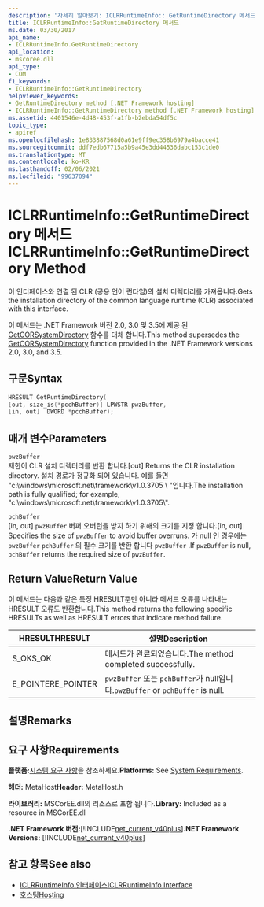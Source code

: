 ```yaml
---
description: '자세히 알아보기: ICLRRuntimeInfo:: GetRuntimeDirectory 메서드'
title: ICLRRuntimeInfo::GetRuntimeDirectory 메서드
ms.date: 03/30/2017
api_name:
- ICLRRuntimeInfo.GetRuntimeDirectory
api_location:
- mscoree.dll
api_type:
- COM
f1_keywords:
- ICLRRuntimeInfo::GetRuntimeDirectory
helpviewer_keywords:
- GetRuntimeDirectory method [.NET Framework hosting]
- ICLRRuntimeInfo::GetRuntimeDirectory method [.NET Framework hosting]
ms.assetid: 4401546e-4d48-453f-a1fb-b2ebda54df5c
topic_type:
- apiref
ms.openlocfilehash: 1e833887568d0a61e9ff9ec358b6979a4bacce41
ms.sourcegitcommit: ddf7edb67715a5b9a45e3dd44536dabc153c1de0
ms.translationtype: MT
ms.contentlocale: ko-KR
ms.lasthandoff: 02/06/2021
ms.locfileid: "99637094"
---
```

# <a name="iclrruntimeinfogetruntimedirectory-method"></a><span data-ttu-id="b26ae-103">ICLRRuntimeInfo::GetRuntimeDirectory 메서드</span><span class="sxs-lookup"><span data-stu-id="b26ae-103">ICLRRuntimeInfo::GetRuntimeDirectory Method</span></span>

<span data-ttu-id="b26ae-104">이 인터페이스와 연결 된 CLR (공용 언어 런타임)의 설치 디렉터리를 가져옵니다.</span><span class="sxs-lookup"><span data-stu-id="b26ae-104">Gets the installation directory of the common language runtime (CLR) associated with this interface.</span></span>  
  
 <span data-ttu-id="b26ae-105">이 메서드는 .NET Framework 버전 2.0, 3.0 및 3.5에 제공 된 [GetCORSystemDirectory](getcorsystemdirectory-function.md) 함수를 대체 합니다.</span><span class="sxs-lookup"><span data-stu-id="b26ae-105">This method supersedes the [GetCORSystemDirectory](getcorsystemdirectory-function.md) function provided in the .NET Framework versions 2.0, 3.0, and 3.5.</span></span>  
  
## <a name="syntax"></a><span data-ttu-id="b26ae-106">구문</span><span class="sxs-lookup"><span data-stu-id="b26ae-106">Syntax</span></span>  
  
```cpp  
HRESULT GetRuntimeDirectory(  
[out, size_is(*pcchBuffer)] LPWSTR pwzBuffer,  
[in, out]  DWORD *pcchBuffer);  
```  
  
## <a name="parameters"></a><span data-ttu-id="b26ae-107">매개 변수</span><span class="sxs-lookup"><span data-stu-id="b26ae-107">Parameters</span></span>  

 `pwzBuffer`  
 <span data-ttu-id="b26ae-108">제한이 CLR 설치 디렉터리를 반환 합니다.</span><span class="sxs-lookup"><span data-stu-id="b26ae-108">[out] Returns the CLR installation directory.</span></span> <span data-ttu-id="b26ae-109">설치 경로가 정규화 되어 있습니다. 예를 들면 "c:\windows\microsoft.net\framework\v1.0.3705 \\ "입니다.</span><span class="sxs-lookup"><span data-stu-id="b26ae-109">The installation path is fully qualified; for example, "c:\windows\microsoft.net\framework\v1.0.3705\\".</span></span>  
  
 `pchBuffer`  
 <span data-ttu-id="b26ae-110">[in, out] `pwzBuffer` 버퍼 오버런을 방지 하기 위해의 크기를 지정 합니다.</span><span class="sxs-lookup"><span data-stu-id="b26ae-110">[in, out] Specifies the size of `pwzBuffer` to avoid buffer overruns.</span></span> <span data-ttu-id="b26ae-111">가 null 인 경우에는 `pwzBuffer` `pchBuffer` 의 필수 크기를 반환 합니다 `pwzBuffer` .</span><span class="sxs-lookup"><span data-stu-id="b26ae-111">If `pwzBuffer` is null, `pchBuffer` returns the required size of `pwzBuffer`.</span></span>  
  
## <a name="return-value"></a><span data-ttu-id="b26ae-112">Return Value</span><span class="sxs-lookup"><span data-stu-id="b26ae-112">Return Value</span></span>  

 <span data-ttu-id="b26ae-113">이 메서드는 다음과 같은 특정 HRESULT뿐만 아니라 메서드 오류를 나타내는 HRESULT 오류도 반환합니다.</span><span class="sxs-lookup"><span data-stu-id="b26ae-113">This method returns the following specific HRESULTs as well as HRESULT errors that indicate method failure.</span></span>  
  
|<span data-ttu-id="b26ae-114">HRESULT</span><span class="sxs-lookup"><span data-stu-id="b26ae-114">HRESULT</span></span>|<span data-ttu-id="b26ae-115">설명</span><span class="sxs-lookup"><span data-stu-id="b26ae-115">Description</span></span>|  
|-------------|-----------------|  
|<span data-ttu-id="b26ae-116">S_OK</span><span class="sxs-lookup"><span data-stu-id="b26ae-116">S_OK</span></span>|<span data-ttu-id="b26ae-117">메서드가 완료되었습니다.</span><span class="sxs-lookup"><span data-stu-id="b26ae-117">The method completed successfully.</span></span>|  
|<span data-ttu-id="b26ae-118">E_POINTER</span><span class="sxs-lookup"><span data-stu-id="b26ae-118">E_POINTER</span></span>|<span data-ttu-id="b26ae-119">`pwzBuffer` 또는 `pchBuffer`가 null입니다.</span><span class="sxs-lookup"><span data-stu-id="b26ae-119">`pwzBuffer` or `pchBuffer` is null.</span></span>|  
  
## <a name="remarks"></a><span data-ttu-id="b26ae-120">설명</span><span class="sxs-lookup"><span data-stu-id="b26ae-120">Remarks</span></span>  
  
## <a name="requirements"></a><span data-ttu-id="b26ae-121">요구 사항</span><span class="sxs-lookup"><span data-stu-id="b26ae-121">Requirements</span></span>  

 <span data-ttu-id="b26ae-122">**플랫폼:**[시스템 요구 사항](../../get-started/system-requirements.md)을 참조하세요.</span><span class="sxs-lookup"><span data-stu-id="b26ae-122">**Platforms:** See [System Requirements](../../get-started/system-requirements.md).</span></span>  
  
 <span data-ttu-id="b26ae-123">**헤더:** MetaHost</span><span class="sxs-lookup"><span data-stu-id="b26ae-123">**Header:** MetaHost.h</span></span>  
  
 <span data-ttu-id="b26ae-124">**라이브러리:** MSCorEE.dll의 리소스로 포함 됩니다.</span><span class="sxs-lookup"><span data-stu-id="b26ae-124">**Library:** Included as a resource in MSCorEE.dll</span></span>  
  
 <span data-ttu-id="b26ae-125">**.NET Framework 버전:**[!INCLUDE[net_current_v40plus](../../../../includes/net-current-v40plus-md.md)]</span><span class="sxs-lookup"><span data-stu-id="b26ae-125">**.NET Framework Versions:** [!INCLUDE[net_current_v40plus](../../../../includes/net-current-v40plus-md.md)]</span></span>  
  
## <a name="see-also"></a><span data-ttu-id="b26ae-126">참고 항목</span><span class="sxs-lookup"><span data-stu-id="b26ae-126">See also</span></span>

- [<span data-ttu-id="b26ae-127">ICLRRuntimeInfo 인터페이스</span><span class="sxs-lookup"><span data-stu-id="b26ae-127">ICLRRuntimeInfo Interface</span></span>](iclrruntimeinfo-interface.md)
- [<span data-ttu-id="b26ae-128">호스팅</span><span class="sxs-lookup"><span data-stu-id="b26ae-128">Hosting</span></span>](index.md)
